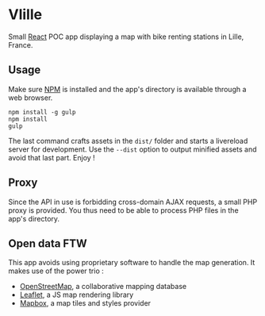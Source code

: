 # Vlille

Small [React](https://facebook.github.io/react/) POC app displaying a map with bike renting stations in Lille, France.

## Usage

Make sure [NPM](https://www.npmjs.org/) is installed and the app's directory is available through a web browser.

```
npm install -g gulp
npm install
gulp
```

The last command crafts assets in the `dist/` folder and starts a livereload server for development. Use the `--dist` option to output minified assets and avoid that last part. Enjoy !

## Proxy

Since the API in use is forbidding cross-domain AJAX requests, a small PHP proxy is provided. You thus need to be able to process PHP files in the app's directory.

## Open data FTW

This app avoids using proprietary software to handle the map generation. It makes use of the power trio :
- [OpenStreetMap](https://www.openstreetmap.org), a collaborative mapping database
- [Leaflet](http://leafletjs.com/), a JS map rendering library
- [Mapbox](https://www.mapbox.com/), a map tiles and styles provider